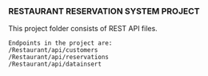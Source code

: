### RESTAURANT RESERVATION SYSTEM PROJECT

This project folder consists of REST API files.

	Endpoints in the project are:
	/Restaurant/api/customers
	/Restaurant/api/reservations
	/Restaurant/api/datainsert